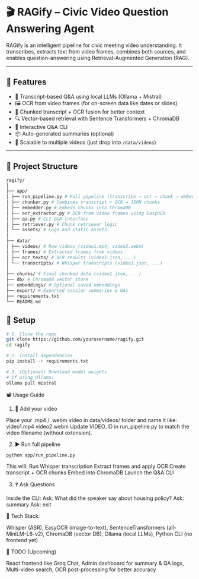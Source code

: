 # 🎬 RAGify – Civic Video Question Answering Agent

RAGify is an intelligent pipeline for civic meeting video understanding. It transcribes, extracts text from video frames, combines both sources, and enables question-answering using Retrieval-Augmented Generation (RAG).

---

## 🚀 Features

- 🧠 Transcript-based Q&A using local LLMs (Ollama + Mistral)
- 🖼️ OCR from video frames (for on-screen data like dates or slides)
- 🧩 Chunked transcript + OCR fusion for better context
- 🔍 Vector-based retrieval with Sentence Transformers + ChromaDB
- 💬 Interactive Q&A CLI
- 📦 Auto-generated summaries (optional)
- 🔄 Scalable to multiple videos (just drop into `/data/videos`)

---

## 📁 Project Structure
```bash
ragify/
│
├── app/
│ ├── run_pipeline.py # Full pipeline (transcribe → ocr → chunk → embed → QA)
│ ├── chunker.py # Combines transcript + OCR → JSON chunks
│ ├── embedder.py # Embeds chunks into ChromaDB
│ ├── ocr_extractor.py # OCR from video frames using EasyOCR
│ ├── qa.py # CLI Q&A interface
│ ├── retriever.py # Chunk retriever logic
│ └── assets/ # Logo and static assets
│
├── data/
│ ├── videos/ # Raw videos (video1.mp4, video2.webm)
│ ├── frames/ # Extracted frames from videos
│ ├── ocr_texts/ # OCR results (video1.json, ...)
│ └── transcripts/ # Whisper transcripts (video1.json, ...)
│
├── chunks/ # Final chunked data (video1.json, ...)
├── db/ # ChromaDB vector store
├── embeddings/ # Optional saved embeddings
├── export/ # Exported session summaries & QAs
├── requirements.txt
└── README.md

```
## 🔧 Setup
```bash
# 1. Clone the repo
git clone https://github.com/yourusername/ragify.git
cd ragify

# 2. Install dependencies
pip install -r requirements.txt

# 3. (Optional) Download model weights
# If using Ollama:
ollama pull mistral
```
📽️ Usage Guide
1. 📁 Add your video

Place your .mp4 / .webm video in data/videos/ folder and name it like:
video1.mp4
video2.webm
Update VIDEO_ID in run_pipeline.py to match the video filename (without extension).

2. ▶️ Run full pipeline
```bash
python app/run_pipeline.py
```
This will:
Run Whisper transcription
Extract frames and apply OCR
Create transcript + OCR chunks
Embed into ChromaDB
Launch the Q&A CLI

3. ❓ Ask Questions

Inside the CLI:
Ask: What did the speaker say about housing policy?
Ask: summary
Ask: exit

🧠 Tech Stack:

Whisper (ASR), 
EasyOCR (image-to-text), 
SentenceTransformers (all-MiniLM-L6-v2), 
ChromaDB (vector DB), 
Ollama (local LLMs), 
Python CLI (no frontend yet)

📌 TODO (Upcoming)

 React frontend like Groq Chat, 
 Admin dashboard for summary & QA logs, 
 Multi-video search, 
 OCR post-processing for better accuracy
